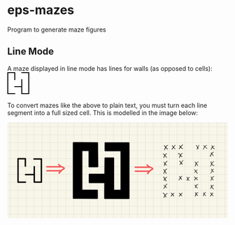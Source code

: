 # eps-mazes
Program to generate maze figures

## Line Mode
A maze displayed in line mode has lines for walls (as opposed to cells):
![Error loading line mode image](/Readme_Assets/line-mode.png)

To convert mazes like the above to plain text,
you must turn each line segment into a full sized cell.
This is modelled in the image below:

![Error Loading Image](/Readme_Assets/wall-to-cell.jpg)

